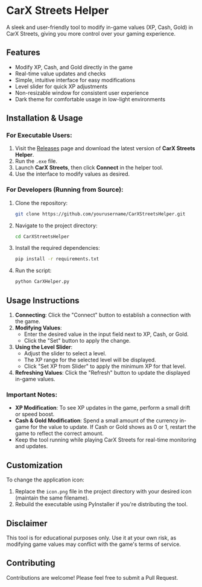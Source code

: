 # CarX Streets Helper

A sleek and user-friendly tool to modify in-game values (XP, Cash, Gold) in CarX Streets, giving you more control over your gaming experience.

## Features
- Modify XP, Cash, and Gold directly in the game
- Real-time value updates and checks
- Simple, intuitive interface for easy modifications
- Level slider for quick XP adjustments
- Non-resizable window for consistent user experience
- Dark theme for comfortable usage in low-light environments

## Installation & Usage

### For Executable Users:
1. Visit the [Releases](#) page and download the latest version of **CarX Streets Helper**.
2. Run the `.exe` file.
3. Launch **CarX Streets**, then click **Connect** in the helper tool.
4. Use the interface to modify values as desired.

### For Developers (Running from Source):
1. Clone the repository:
   ```bash
   git clone https://github.com/yourusername/CarXStreetsHelper.git
   ```
2. Navigate to the project directory:
   ```bash
   cd CarXStreetsHelper
   ```
3. Install the required dependencies:
   ```bash
   pip install -r requirements.txt
   ```
4. Run the script:
   ```bash
   python CarXHelper.py
   ```

## Usage Instructions

1. **Connecting**: Click the "Connect" button to establish a connection with the game.
2. **Modifying Values**:
   - Enter the desired value in the input field next to XP, Cash, or Gold.
   - Click the "Set" button to apply the change.
3. **Using the Level Slider**:
   - Adjust the slider to select a level.
   - The XP range for the selected level will be displayed.
   - Click "Set XP from Slider" to apply the minimum XP for that level.
4. **Refreshing Values**: Click the "Refresh" button to update the displayed in-game values.

### Important Notes:
- **XP Modification**: To see XP updates in the game, perform a small drift or speed boost.
- **Cash & Gold Modification**: Spend a small amount of the currency in-game for the value to update. If Cash or Gold shows as 0 or 1, restart the game to reflect the correct amount.
- Keep the tool running while playing CarX Streets for real-time monitoring and updates.

## Customization
To change the application icon:
1. Replace the `icon.png` file in the project directory with your desired icon (maintain the same filename).
2. Rebuild the executable using PyInstaller if you're distributing the tool.

## Disclaimer
This tool is for educational purposes only. Use it at your own risk, as modifying game values may conflict with the game's terms of service.

## Contributing
Contributions are welcome! Please feel free to submit a Pull Request.
